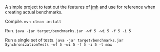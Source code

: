 A simple project to test out the features of [jmh](http://openjdk.java.net/projects/code-tools/jmh/) and use for reference when creating actual benchmarks.

Compile.
```mvn clean install```

Run.
```java -jar target/benchmarks.jar -wf 5 -wi 5 -f 5 -i 5```

Run a single set of tests.
```java -jar target/benchmarks.jar SynchronizationTests -wf 5 -wi 5 -f 5 -i 5 -t max```